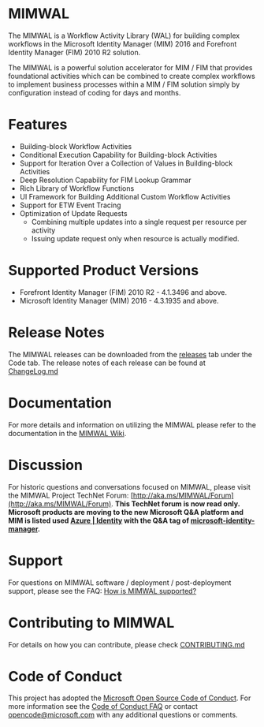 # MIMWAL

The MIMWAL is a Workflow Activity Library (WAL) for building complex workflows in the Microsoft Identity Manager (MIM) 2016 and Forefront Identity Manager (FIM) 2010 R2 solution.

The MIMWAL is a powerful solution accelerator for MIM / FIM that provides foundational activities which can be combined to create complex workflows to implement business processes within a MIM / FIM solution simply by configuration instead of coding for days and months.

# Features

 * Building-block Workflow Activities
 * Conditional Execution Capability for Building-block Activities
 * Support for Iteration Over a Collection of Values in Building-block Activities
 * Deep Resolution Capability for FIM Lookup Grammar
 * Rich Library of Workflow Functions
 * UI Framework for Building Additional Custom Workflow Activities
 * Support for ETW Event Tracing
 * Optimization of Update Requests
	 * Combining multiple updates into a single request per resource per activity
	 * Issuing update request only when resource is actually modified.

# Supported Product Versions

 * Forefront Identity Manager (FIM) 2010 R2 - 4.1.3496 and above.
 * Microsoft Identity Manager (MIM) 2016 - 4.3.1935 and above.


# Release Notes

The MIMWAL releases can be downloaded from the [releases](https://github.com/Microsoft/MIMWAL/releases) tab under the Code tab. The release notes of each release can be found at [ChangeLog.md](https://github.com/Microsoft/MIMWAL/blob/master/ChangeLog.md)


# Documentation

For more details and information on utilizing the MIMWAL please refer to the documentation in the [MIMWAL Wiki](https://github.com/Microsoft/MIMWAL/wiki).

# Discussion

For historic questions and conversations focused on MIMWAL, please visit the MIMWAL Project TechNet Forum: [http://aka.ms/MIMWAL/Forum](http://aka.ms/MIMWAL/Forum). **This TechNet forum is now read only. Microsoft products are moving to the new Microsoft Q&A platform and MIM is listed used [Azure | Identity](https://docs.microsoft.com/en-us/answers/products/azure?product=identity) with the Q&A tag of [microsoft-identity-manager](https://docs.microsoft.com/en-us/answers/topics/microsoft-identity-manager.html).** 

# Support

For questions on MIMWAL software / deployment / post-deployment support, please see the FAQ: [How is MIMWAL supported?](https://github.com/Microsoft/MIMWAL/wiki/FAQ#how-is-mimwal-supported)

# Contributing to MIMWAL

For details on how you can contribute, please check [CONTRIBUTING.md](https://github.com/Microsoft/MIMWAL/blob/master/CONTRIBUTING.md)

# Code of Conduct

This project has adopted the [Microsoft Open Source Code of Conduct](https://opensource.microsoft.com/codeofconduct/). For more information see the [Code of Conduct FAQ](https://opensource.microsoft.com/codeofconduct/faq/) or contact [opencode@microsoft.com](mailto:opencode@microsoft.com) with any additional questions or comments.
